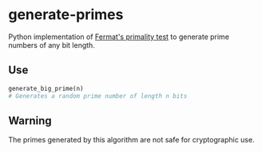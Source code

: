 # generate-primes
Python implementation of [Fermat's primality test](https://en.wikipedia.org/wiki/Fermat_primality_test) to generate prime numbers of any bit length.

## Use
```python
generate_big_prime(n)
# Generates a random prime number of length n bits
```

## Warning
The primes generated by this algorithm are not safe for cryptographic use.
